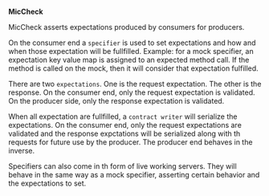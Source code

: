 **MicCheck**

MicCheck asserts expectations produced by consumers for producers.

On the consumer end a `specifier` is used to set expectations and how and when
those expectation will be fullfilled. Example: for a mock specifier, an expectation
key value map is assigned to an expected method call. If the method is called on the
mock, then it will consider that expectation fulfilled.

There are two `expectations`. One is the request expectation. The other is the response.
On the consumer end, only the request expectation is validated. On the producer side,
only the response expectation is validated.

When all expectation are fullfilled, a `contract writer` will serialize the expectations.
On the consumer end, only the request expectations are validated and the response expctations
will be serialized along with th requests for future use by the producer. The producer end behaves
in the inverse.

Specifiers can also come in th form of live working servers. They will behave in the same way as
a mock specifier, asserting certain behavior and the expectations to set.
